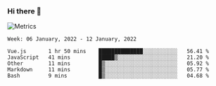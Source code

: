 ### Hi there 👋

![Metrics](https://github.com/radoapx/radoapx/blob/main/github-metrics.svg)

<!--START_SECTION:waka-->
```text
Week: 06 January, 2022 - 12 January, 2022

Vue.js       1 hr 50 mins    ██████████████░░░░░░░░░░░   56.41 % 
JavaScript   41 mins         █████▒░░░░░░░░░░░░░░░░░░░   21.20 % 
Other        11 mins         █▒░░░░░░░░░░░░░░░░░░░░░░░   05.92 % 
Markdown     11 mins         █▒░░░░░░░░░░░░░░░░░░░░░░░   05.77 % 
Bash         9 mins          █▒░░░░░░░░░░░░░░░░░░░░░░░   04.68 % 
```
<!--END_SECTION:waka-->

<!--
**radoapx/radoapx** is a ✨ _special_ ✨ repository because its `README.md` (this file) appears on your GitHub profile.

Here are some ideas to get you started:

- 🔭 I’m currently working on ...
- 🌱 I’m currently learning ...
- 👯 I’m looking to collaborate on ...
- 🤔 I’m looking for help with ...
- 💬 Ask me about ...
- 📫 How to reach me: ...
- 😄 Pronouns: ...
- ⚡ Fun fact: ...
-->
